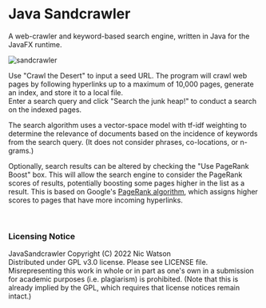 # Java Sandcrawler
A web-crawler and keyword-based search engine, written in Java for the JavaFX runtime.

![sandcrawler](https://github.com/nicwatson/javasandcrawer/assets/587252/ab367528-47de-4f7e-88b4-bffba785972f)

Use "Crawl the Desert" to input a seed URL. The program will crawl web pages by following hyperlinks up to a maximum of 10,000 pages, generate an index, and store it to a local file.
<br/>
Enter a search query and click "Search the junk heap!" to conduct a search on the indexed pages.

The search algorithm uses a vector-space model with tf-idf weighting to determine the relevance of documents based on the incidence of keywords from the search query. (It does not consider phrases, co-locations, or n-grams.)

Optionally, search results can be altered by checking the "Use PageRank Boost" box. This will allow the search engine to consider the PageRank scores of results, potentially boosting some pages higher in the list as a result. This is based on Google's [PageRank algorithm](https://en.wikipedia.org/wiki/PageRank), which assigns higher scores to pages that have more incoming hyperlinks.

<br/>

### Licensing Notice
JavaSandcrawler  Copyright (C) 2022  Nic Watson <br/>
Distributed under GPL v3.0 license. Please see LICENSE file. <br/>
Misrepresenting this work in whole or in part as one's own in a submission for academic purposes (i.e. plagiarism) is prohibited. (Note that this is already implied by the GPL, which requires that license notices remain intact.)
